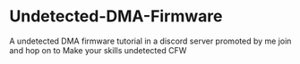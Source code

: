 # Undetected-DMA-Firmware
A undetected DMA firmware tutorial in a discord server promoted by me join and hop on to Make your skills undetected CFW
